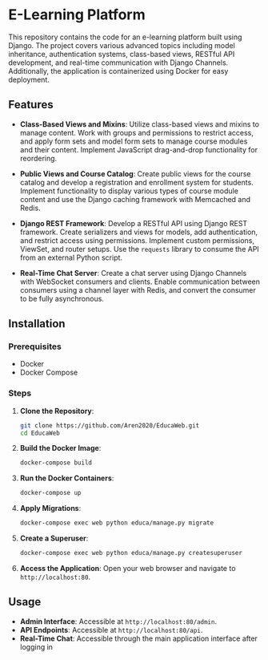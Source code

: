 # E-Learning Platform

This repository contains the code for an e-learning platform built using Django. The project covers various advanced topics including model inheritance, authentication systems, class-based views, RESTful API development, and real-time communication with Django Channels. Additionally, the application is containerized using Docker for easy deployment.

## Features

- **Class-Based Views and Mixins**: Utilize class-based views and mixins to manage content. Work with groups and permissions to restrict access, and apply form sets and model form sets to manage course modules and their content. Implement JavaScript drag-and-drop functionality for reordering.

- **Public Views and Course Catalog**: Create public views for the course catalog and develop a registration and enrollment system for students. Implement functionality to display various types of course module content and use the Django caching framework with Memcached and Redis.

- **Django REST Framework**: Develop a RESTful API using Django REST framework. Create serializers and views for models, add authentication, and restrict access using permissions. Implement custom permissions, ViewSet, and router setups. Use the `requests` library to consume the API from an external Python script.

- **Real-Time Chat Server**: Create a chat server using Django Channels with WebSocket consumers and clients. Enable communication between consumers using a channel layer with Redis, and convert the consumer to be fully asynchronous.

## Installation

### Prerequisites

- Docker
- Docker Compose

### Steps

1. **Clone the Repository**:
   ```sh
   git clone https://github.com/Aren2020/EducaWeb.git
   cd EducaWeb
   ```

2. **Build the Docker Image**:
   ```sh
   docker-compose build
   ```

3. **Run the Docker Containers**:
   ```sh
   docker-compose up
   ```

4. **Apply Migrations**:
   ```sh
   docker-compose exec web python educa/manage.py migrate
   ```

5. **Create a Superuser**:
   ```sh
   docker-compose exec web python educa/manage.py createsuperuser
   ```

6. **Access the Application**:
   Open your web browser and navigate to `http://localhost:80`.

## Usage

- **Admin Interface**: Accessible at `http://localhost:80/admin`.
- **API Endpoints**: Accessible at `http://localhost:80/api`.
- **Real-Time Chat**: Accessible through the main application interface after logging in

